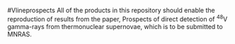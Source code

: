 #Vlineprospects
All of the products in this repository should enable the reproduction of results from the paper, Prospects of direct detection of $^{48}$V gamma-rays from thermonuclear supernovae, which is to be submitted to MNRAS.
